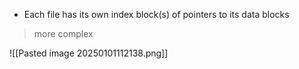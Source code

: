 - Each file has its own index block(s) of pointers to its data blocks

> more complex


![[Pasted image 20250101112138.png]]